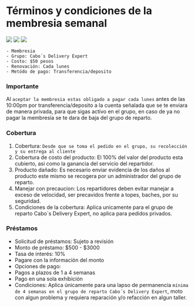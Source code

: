 # Términos y condiciones de la membresia semanal


![](https://img.shields.io/badge/Cabo%C2%B4s%20Delivery%20Expert-Terminos%20y%20condiciones-blue) ![](https://img.shields.io/badge/Versi%C3%B3n-2.5-blue) ![](https://img.shields.io/badge/Fecha%20de%20actualizaci%C3%B3n-21%20de%20octubre-f3f3f3
)


```
- Membresia 
- Grupo: Cabo´s Delivery Expert
- Costo: $50 pesos 
- Renovación: Cada lunes
- Metódo de pago: Transferencia/deposito
```

### Importante
Al `aceptar la membresia estas obligado a pagar cada lunes` antes de las 10:00pm por transferencia/deposito 
a la cuenta señalada que se te enviara de manera privada, para que sigas activo en el grupo, en caso de ya 
no pagar la membresia se te dara de baja del grupo de reparto.

### Cobertura 
1. Cobertura: `Desde que se toma el pedido en el grupo, su recolección y su entrega al cliente`
2. Cobertura de costo del producto: El 100% del valor del producto esta cubierto, asi como la ganancia del servicio del repartidor.
3. Producto dañado: Es necesario enviar evidencia de los daños al producto este mismo se recogera por un administrador del grupo de reparto.
4. Manejar con precaucion: Los repartidores deben evitar manejar a exceso de velocidad, ser precavidos frente a topes, baches, por su seguridad.
5. Condiciones de la cobertura: Aplica unicamente para el grupo de reparto Cabo´s Delivery Expert, no aplica para pedidos privados.

### Préstamos 
- Solicitud de préstamos: Sujeto a revisión
- Monto de préstamo: $500 - $3000
- Tasa de interés: 10%
- Pagare con la información del monto
- Opciones de pago:
- Pagos a plazos de 1 a 4 semanas
- Pago en una sola exhibición
- Condiciones: Aplica únicamente para una lapso de permanencia `mínima de 4 semanas en el grupo de reparto Cabo´s Delivery Expert`, moto con algun problema y requiera reparación y/o refacción en algun taller. 
